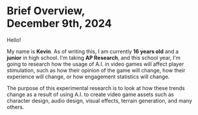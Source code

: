 

<h1>Brief Overview,<br />
December 9th, 2024</h1> 
<p>Hello!</p>

<p>My name is <b>Kevin</b>. As of writing this, I am currently <b>16 years old</b> and a <b>junior</b> in high school. I'm taking <b>AP Research</b>, and
this school year, I'm going to research how the usage of A.I. in video games will affect player stimulation, such as how their opinion 
of the game will change, how their experience will change, or how engagement statistics will change.</p>

The purpose of this experimental research is to look at how these trends change as a result of using A.I. to create 
video game assets such as character design, audio design, visual effects, terrain generation, and many others.</p>


